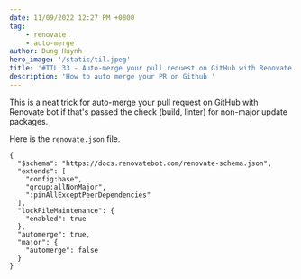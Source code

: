 ```yaml
---
date: 11/09/2022 12:27 PM +0800
tag:
    - renovate
    - auto-merge
author: Dung Huynh
hero_image: '/static/til.jpeg'
title: '#TIL 33 - Auto-merge your pull request on GitHub with Renovate bot'
description: 'How to auto merge your PR on Github '
---
```


This is a neat trick for auto-merge your pull request on GitHub with Renovate
bot if that's passed the check (build, linter) for non-major update packages.

Here is the `renovate.json` file.

    {
      "$schema": "https://docs.renovatebot.com/renovate-schema.json",
      "extends": [
        "config:base",
        "group:allNonMajor",
        ":pinAllExceptPeerDependencies"
      ],
      "lockFileMaintenance": {
        "enabled": true
      },
      "automerge": true,
      "major": {
        "automerge": false
      }
    }
